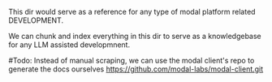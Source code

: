 This dir would serve as a reference for any type of modal platform related DEVELOPMENT.

We can chunk and index everything in this dir to serve as a knowledgebase for any LLM assisted developmnent.

#Todo:
Instead of manual scraping, we can use the modal client's repo to generate the docs ourselves https://github.com/modal-labs/modal-client.git